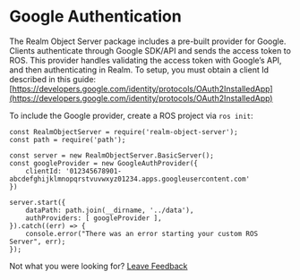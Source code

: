 # Google Authentication

The Realm Object Server package includes a pre-built provider for Google. Clients authenticate through Google SDK/API and sends the access token to ROS. This provider handles validating the access token with Google’s API, and then authenticating in Realm. To setup, you must obtain a client Id described in this guide: [https://developers.google.com/identity/protocols/OAuth2InstalledApp](https://developers.google.com/identity/protocols/OAuth2InstalledApp)

To include the Google provider, create a ROS project via `ros init`:

```text
const RealmObjectServer = require('realm-object-server');
const path = require('path');

const server = new RealmObjectServer.BasicServer();
const googleProvider = new GoogleAuthProvider({
    clientId: '012345678901-abcdefghijklmnopqrstvuvwxyz01234.apps.googleusercontent.com'
})

server.start({
    dataPath: path.join(__dirname, '../data'),
    authProviders: [ googleProvider ],
}).catch((err) => {
    console.error("There was an error starting your custom ROS Server", err);
});
```





Not what you were looking for? [Leave Feedback](https://www.getfeedback.com/r/uO1Zl0vE)

